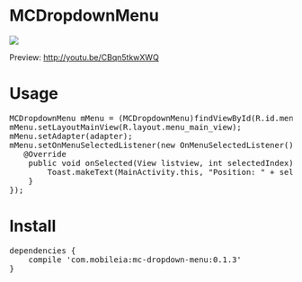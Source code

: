 # MCDropdownMenu

<img src="http://www.mobileia.com/github/OBHL1o.gif" />

Preview: http://youtu.be/CBqn5tkwXWQ

# Usage

<pre>
MCDropdownMenu mMenu = (MCDropdownMenu)findViewById(R.id.menu);
mMenu.setLayoutMainView(R.layout.menu_main_view);
mMenu.setAdapter(adapter);
mMenu.setOnMenuSelectedListener(new OnMenuSelectedListener() {
   @Override
    public void onSelected(View listview, int selectedIndex) {
        Toast.makeText(MainActivity.this, "Position: " + selectedIndex, Toast.LENGTH_SHORT).show();
    }
});
</pre>

# Install
<pre>
dependencies {
    compile 'com.mobileia:mc-dropdown-menu:0.1.3'
}
</pre>
